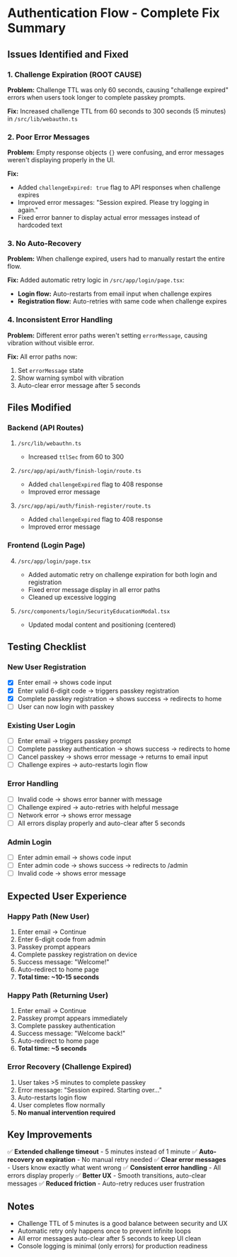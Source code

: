 # Authentication Flow - Complete Fix Summary

## Issues Identified and Fixed

### 1. **Challenge Expiration (ROOT CAUSE)**
**Problem:** Challenge TTL was only 60 seconds, causing "challenge expired" errors when users took longer to complete passkey prompts.

**Fix:** Increased challenge TTL from 60 seconds to 300 seconds (5 minutes) in `/src/lib/webauthn.ts`

### 2. **Poor Error Messages**
**Problem:** Empty response objects `{}` were confusing, and error messages weren't displaying properly in the UI.

**Fix:**
- Added `challengeExpired: true` flag to API responses when challenge expires
- Improved error messages: "Session expired. Please try logging in again."
- Fixed error banner to display actual error messages instead of hardcoded text

### 3. **No Auto-Recovery**
**Problem:** When challenge expired, users had to manually restart the entire flow.

**Fix:** Added automatic retry logic in `/src/app/login/page.tsx`:
- **Login flow:** Auto-restarts from email input when challenge expires
- **Registration flow:** Auto-retries with same code when challenge expires

### 4. **Inconsistent Error Handling**
**Problem:** Different error paths weren't setting `errorMessage`, causing vibration without visible error.

**Fix:** All error paths now:
1. Set `errorMessage` state
2. Show warning symbol with vibration
3. Auto-clear error message after 5 seconds

## Files Modified

### Backend (API Routes)
1. `/src/lib/webauthn.ts`
   - Increased `ttlSec` from 60 to 300

2. `/src/app/api/auth/finish-login/route.ts`
   - Added `challengeExpired` flag to 408 response
   - Improved error message

3. `/src/app/api/auth/finish-register/route.ts`
   - Added `challengeExpired` flag to 408 response
   - Improved error message

### Frontend (Login Page)
4. `/src/app/login/page.tsx`
   - Added automatic retry on challenge expiration for both login and registration
   - Fixed error message display in all error paths
   - Cleaned up excessive logging

5. `/src/components/login/SecurityEducationModal.tsx`
   - Updated modal content and positioning (centered)

## Testing Checklist

### New User Registration
- [x] Enter email → shows code input
- [x] Enter valid 6-digit code → triggers passkey registration
- [x] Complete passkey registration → shows success → redirects to home
- [ ] User can now login with passkey

### Existing User Login
- [ ] Enter email → triggers passkey prompt
- [ ] Complete passkey authentication → shows success → redirects to home
- [ ] Cancel passkey → shows error message → returns to email input
- [ ] Challenge expires → auto-restarts login flow

### Error Handling
- [ ] Invalid code → shows error banner with message
- [ ] Challenge expired → auto-retries with helpful message
- [ ] Network error → shows error message
- [ ] All errors display properly and auto-clear after 5 seconds

### Admin Login
- [ ] Enter admin email → shows code input
- [ ] Enter admin code → shows success → redirects to /admin
- [ ] Invalid code → shows error message

## Expected User Experience

### Happy Path (New User)
1. Enter email → Continue
2. Enter 6-digit code from admin
3. Passkey prompt appears
4. Complete passkey registration on device
5. Success message: "Welcome!"
6. Auto-redirect to home page
7. **Total time: ~10-15 seconds**

### Happy Path (Returning User)
1. Enter email → Continue
2. Passkey prompt appears immediately
3. Complete passkey authentication
4. Success message: "Welcome back!"
5. Auto-redirect to home page
6. **Total time: ~5 seconds**

### Error Recovery (Challenge Expired)
1. User takes >5 minutes to complete passkey
2. Error message: "Session expired. Starting over..."
3. Auto-restarts login flow
4. User completes flow normally
5. **No manual intervention required**

## Key Improvements

✅ **Extended challenge timeout** - 5 minutes instead of 1 minute
✅ **Auto-recovery on expiration** - No manual retry needed
✅ **Clear error messages** - Users know exactly what went wrong
✅ **Consistent error handling** - All errors display properly
✅ **Better UX** - Smooth transitions, auto-clear messages
✅ **Reduced friction** - Auto-retry reduces user frustration

## Notes

- Challenge TTL of 5 minutes is a good balance between security and UX
- Automatic retry only happens once to prevent infinite loops
- All error messages auto-clear after 5 seconds to keep UI clean
- Console logging is minimal (only errors) for production readiness
